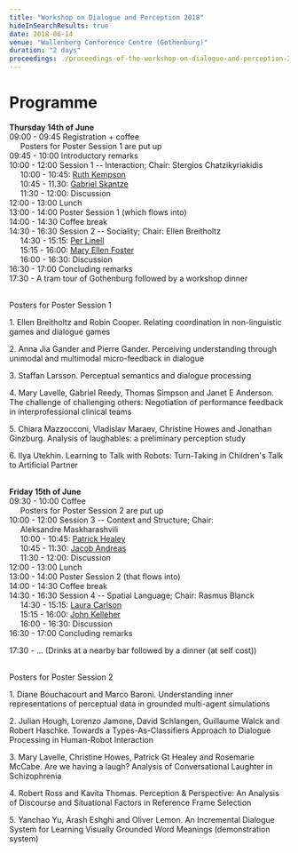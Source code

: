 ```yaml
---
title: "Workshop on Dialogue and Perception 2018"
hideInSearchResults: true
date: 2018-06-14
venue: "Wallenberg Conference Centre (Gothenburg)"
duration: "2 days"
proceedings: ./proceedings-of-the-workshop-on-dialogue-and-perception-2018.pdf 
---
```


# Programme

**Thursday 14th of June**\
09:00 - 09:45 Registration + coffee\
     Posters for Poster Session 1 are put up\
09:45 - 10:00 Introductory remarks\
10:00 - 12:00 Session 1 \-- Interaction; Chair: Stergios
Chatzikyriakidis\
     10:00 - 10:45: [Ruth
Kempson](/news-events/workshop-on-dialogue-and-perception-2018/invited-abstracts/ruth-kempson/)\
     10:45 - 11.30: [Gabriel
Skantze](/news-events/workshop-on-dialogue-and-perception-2018/invited-abstracts/gabriel-skantze/)\
     11:30 - 12:00: Discussion\
12:00 - 13:00 Lunch\
13:00 - 14:00 Poster Session 1 (which flows into)\
14:00 - 14:30 Coffee break\
14:30 - 16:30 Session 2 \-- Sociality; Chair: Ellen Breitholtz\
     14:30 - 15:15: [Per
Linell](/news-events/workshop-on-dialogue-and-perception-2018/invited-abstracts/per-linell/)\
     15:15 - 16:00: [Mary Ellen
Foster](/news-events/workshop-on-dialogue-and-perception-2018/invited-abstracts/mary-ellen-foster/)\
     16:00 - 16:30: Discussion\
16:30 - 17:00 Concluding remarks\
17:30 - A tram tour of Gothenburg followed by a workshop dinner\
 

Posters for Poster Session 1

1\. Ellen Breitholtz and Robin Cooper. Relating coordination in
non-linguistic games and dialogue games

2\. Anna Jia Gander and Pierre Gander. Perceiving understanding through
unimodal and multimodal micro-feedback in dialogue

3\. Staffan Larsson. Perceptual semantics and dialogue processing

4\. Mary Lavelle, Gabriel Reedy, Thomas Simpson and Janet E Anderson. The
challenge of challenging others: Negotiation of performance feedback in
interprofessional clinical teams

5\. Chiara Mazzocconi, Vladislav Maraev, Christine Howes and Jonathan
Ginzburg. Analysis of laughables: a preliminary perception study

6\. Ilya Utekhin. Learning to Talk with Robots: Turn-Taking in
Children\'s Talk to Artificial Partner\
 

**Friday 15th of June**\
09:30 - 10:00 Coffee\
     Posters for Poster Session 2 are put up\
10:00 - 12:00 Session 3 \-- Context and Structure; Chair:\
     Aleksandre Maskharashvili     \
     10:00 - 10:45: [Patrick
Healey](/news-events/workshop-on-dialogue-and-perception-2018/invited-abstracts/pat-healey/)\
     10:45 - 11:30: [Jacob
Andreas](/news-events/workshop-on-dialogue-and-perception-2018/invited-abstracts/jacob-andreas/)\
     11:30 - 12:00: Discussion\
12:00 - 13:00 Lunch\
13:00 - 14:00 Poster Session 2 (that flows into)\
14:00 - 14:30 Coffee break\
14:30 - 16:30 Session 4 \-- Spatial Language; Chair: Rasmus Blanck\
     14:30 - 15:15: [Laura
Carlson](/news-events/workshop-on-dialogue-and-perception-2018/invited-abstracts/laura-carlson/)\
     15:15 - 16:00: [John
Kelleher](/news-events/workshop-on-dialogue-and-perception-2018/invited-abstracts/john-d.-kelleher/)\
     16:00 - 16:30: Discussion\
16:30 - 17:00 Concluding remarks

17:30 - \... (Drinks at a nearby bar followed by a dinner (at self
cost))\
 

Posters for Poster Session 2

1\. Diane Bouchacourt and Marco Baroni. Understanding inner
representations of perceptual data in grounded multi-agent simulations

2\. Julian Hough, Lorenzo Jamone, David Schlangen, Guillaume Walck and
Robert Haschke. Towards a Types-As-Classifiers Approach to Dialogue
Processing in Human-Robot Interaction

3\. Mary Lavelle, Christine Howes, Patrick Gt Healey and Rosemarie
McCabe. Are we having a laugh? Analysis of Conversational Laughter in
Schizophrenia

4\. Robert Ross and Kavita Thomas. Perception & Perspective: An Analysis
of Discourse and Situational Factors in Reference Frame Selection

5\. Yanchao Yu, Arash Eshghi and Oliver Lemon. An Incremental Dialogue
System for Learning Visually Grounded Word Meanings (demonstration
system)
